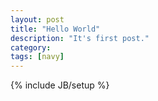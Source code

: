 ```yaml
---
layout: post
title: "Hello World"
description: "It's first post."
category: 
tags: [navy]
---
```

{% include JB/setup %}
